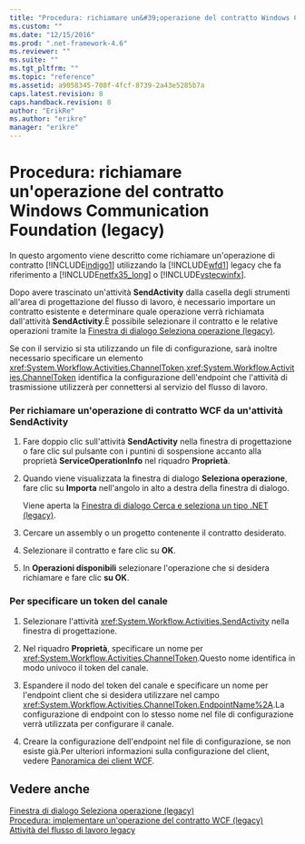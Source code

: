 ```yaml
---
title: "Procedura: richiamare un&#39;operazione del contratto Windows Communication Foundation (legacy) | Microsoft Docs"
ms.custom: ""
ms.date: "12/15/2016"
ms.prod: ".net-framework-4.6"
ms.reviewer: ""
ms.suite: ""
ms.tgt_pltfrm: ""
ms.topic: "reference"
ms.assetid: a9058345-708f-4fcf-8739-2a43e5285b7a
caps.latest.revision: 8
caps.handback.revision: 8
author: "ErikRe"
ms.author: "erikre"
manager: "erikre"
---
```

# Procedura: richiamare un&#39;operazione del contratto Windows Communication Foundation (legacy)
In questo argomento viene descritto come richiamare un'operazione di contratto [!INCLUDE[indigo1](../workflow-designer/includes/indigo1_md.md)] utilizzando la [!INCLUDE[wfd1](../workflow-designer/includes/wfd1_md.md)] legacy che fa riferimento a [!INCLUDE[netfx35_long](../workflow-designer/includes/netfx35_long_md.md)] o [!INCLUDE[vstecwinfx](../workflow-designer/includes/vstecwinfx_md.md)].  
  
 Dopo avere trascinato un'attività **SendActivity** dalla casella degli strumenti all'area di progettazione del flusso di lavoro, è necessario importare un contratto esistente e determinare quale operazione verrà richiamata dall'attività **SendActivity**.È possibile selezionare il contratto e le relative operazioni tramite la [Finestra di dialogo Seleziona operazione \(legacy\)](../workflow-designer/choose-operation-dialog-box-legacy.md).  
  
 Se con il servizio si sta utilizzando un file di configurazione, sarà inoltre necessario specificare un elemento <xref:System.Workflow.Activities.ChannelToken>.<xref:System.Workflow.Activities.ChannelToken> identifica la configurazione dell'endpoint che l'attività di trasmissione utilizzerà per connettersi al servizio del flusso di lavoro.  
  
### Per richiamare un'operazione di contratto WCF da un'attività SendActivity  
  
1.  Fare doppio clic sull'attività  **SendActivity** nella finestra di progettazione o fare clic sul pulsante con i puntini di sospensione accanto alla proprietà **ServiceOperationInfo** nel riquadro **Proprietà**.  
  
2.  Quando viene visualizzata la finestra di dialogo **Seleziona operazione**, fare clic su **Importa** nell'angolo in alto a destra della finestra di dialogo.  
  
     Viene aperta la [Finestra di dialogo Cerca e seleziona un tipo .NET \(legacy\)](../workflow-designer/browse-and-select-a-dotnet-type-dialog-box-legacy.md).  
  
3.  Cercare un assembly o un progetto contenente il contratto desiderato.  
  
4.  Selezionare il contratto e fare clic su **OK**.  
  
5.  In **Operazioni disponibili** selezionare l'operazione che si desidera richiamare e fare clic **su OK**.  
  
### Per specificare un token del canale  
  
1.  Selezionare l'attività <xref:System.Workflow.Activities.SendActivity> nella finestra di progettazione.  
  
2.  Nel riquadro **Proprietà**, specificare un nome per <xref:System.Workflow.Activities.ChannelToken>.Questo nome identifica in modo univoco il token del canale.  
  
3.  Espandere il nodo del token del canale e specificare un nome per l'endpoint client che si desidera utilizzare nel campo <xref:System.Workflow.Activities.ChannelToken.EndpointName%2A>.La configurazione di endpoint con lo stesso nome nel file di configurazione verrà utilizzata per configurare il canale.  
  
4.  Creare la configurazione dell'endpoint nel file di configurazione, se non esiste già.Per ulteriori informazioni sulla configurazione del client, vedere [Panoramica dei client WCF](../Topic/WCF%20Client%20Overview.md).  
  
## Vedere anche  
 [Finestra di dialogo Seleziona operazione \(legacy\)](../workflow-designer/choose-operation-dialog-box-legacy.md)   
 [Procedura: implementare un'operazione del contratto WCF \(legacy\)](../workflow-designer/how-to-implement-a-windows-communication-foundation-contract-operation-legacy.md)   
 [Attività del flusso di lavoro legacy](../workflow-designer/legacy-workflow-activities.md)